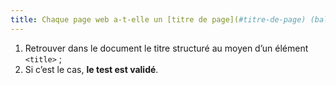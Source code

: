 ```yaml
---
title: Chaque page web a-t-elle un [titre de page](#titre-de-page) (balise `<title>`) ?
---
```


1. Retrouver dans le document le titre structuré au moyen d’un élément `<title>` ;
2. Si c’est le cas, **le test est validé**.
